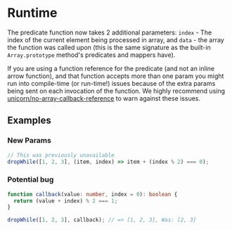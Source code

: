 # Runtime

The predicate function now takes 2 additional parameters: `index` - The index of
the current element being processed in array, and `data` - the array the
function was called upon (this is the same signature as the built-in
`Array.prototype` method's predicates and mappers have).

If you are using a function reference for the predicate (and not an inline arrow
function), and that function accepts more than one param you might run into
compile-time (or run-time!) issues because of the extra params being sent on
each invocation of the function. We highly recommend using [unicorn/no-array-callback-reference](https://github.com/sindresorhus/eslint-plugin-unicorn/blob/main/docs/rules/no-array-callback-reference.md)
to warn against these issues.

## Examples

### New Params

```ts
// This was previously unavailable
dropWhile([1, 2, 3], (item, index) => item + (index % 2) === 0);
```

### Potential bug

```ts
function callback(value: number, index = 0): boolean {
  return (value + index) % 2 === 1;
}

dropWhile([1, 2, 3], callback); // => [1, 2, 3], Was: [2, 3]
```
